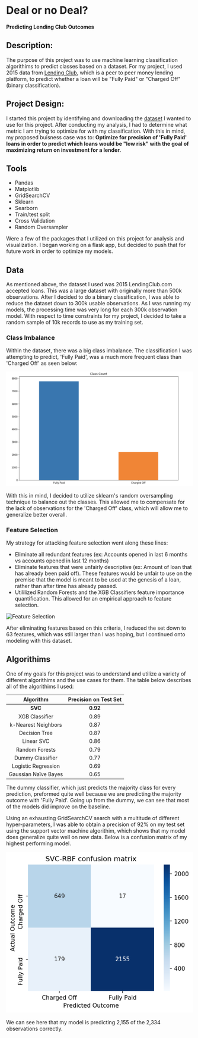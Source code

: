 # Deal or no Deal?

**Predicting Lending Club Outcomes**

## Description:

The purpose of this project was to use machine learning classification algorithims to predict classes based on a dataset. For my project, I used 2015 data from [Lending Club](http://www.lendingclub.com), which is a peer to peer money lending platform, to predict whether a loan will be "Fully Paid" or "Charged Off" (binary classification).

## Project Design:

I started this project by identifying and downloading the [dataset](https://www.lendingclub.com/info/download-data.action) I wanted to use for this project. After conducting my analysis, I had to determine what metric I am trying to optimize for with my classification. With this in mind, my proposed buisness case was to: **Optimize for precision of 'Fully Paid' loans in order to predict which loans would be "low risk" with the goal of maximizing return on investment for a lender.**

## Tools

- Pandas
- Matplotlib
- GridSearchCV
- Sklearn
- Searborn
- Train/test split
- Cross Validation
- Random Oversampler

Were a few of the packages that I utilized on this project for analysis and visualization. I began working on a flask app, but decided to push that for future work in order to optimize my models.

## Data

As mentioned above, the dataset I used was 2015 LendingClub.com accepted loans. This was a large dataset with originally more than 500k observations. After I decided to do a binary classification, I was able to reduce the dataset down to 300k usable observations. As I was running my models, the processing time was very long for each 300k observation model. With respect to time constraints for my project, I decided to take a random sample of 10k records to use as my training set.

### Class Imbalance

Within the dataset, there was a big class imbalance. The classification I was attempting to predict, 'Fully Paid', was a much more frequent class than 'Charged Off' as seen below:

![Class Imbalance](classimbalance.png)

With this in mind, I decided to utilize sklearn's random oversampling technique to balance out the classes. This allowed me to compensate for the lack of observations for the 'Charged Off' class, which will allow me to generalize better overall.

### Feature Selection

My strategy for attacking feature selection went along these lines:

- Eliminate all redundant features (ex: Accounts opened in last 6 months vs accounts opened in last 12 months)
- Eliminate features that were unfairly descriptive (ex: Amount of loan that has already been paid off). These features would be unfair to use on the premise that the model is meant to be used at the genesis of a loan, rather than after time has already passed.
- Utililized Random Forests and the XGB Classifiers feature importance quantification. This allowed for an empirical approach to feature selection.

![Feature Selection](/Users/harmsway/github/Predicting_Lending_Club_Grades/features2.png) 

After eliminating features based on this criteria, I reduced the set down to 63 features, which was still larger than I was hoping, but I continued onto modeling with this dataset.

## Algorithims

One of my goals for this project was to understand and utilize a variety of different algorithims and the use cases for them. The table below describes all of the algorithims I used:

|       Algorithm        | Precision on Test Set |
| :--------------------: | :-------------------: |
|        **SVC**         |       **0.92**        |
|    XGB   Classifier    |         0.89          |
|  k-Nearest  Neighbors  |         0.87          |
|    Decision   Tree     |         0.87          |
|      Linear   SVC      |         0.86          |
|    Random   Forests    |         0.79          |
|   Dummy   Classifier   |         0.77          |
| Logistic   Regression  |         0.69          |
| Gaussian   Naïve Bayes |         0.65          |

The dummy classifier, which just predicts the majority class for every prediction, preformed quite well because we are predicting the majority outcome with 'Fully Paid'. Going up from the dummy, we can see that most of the models did improve on the baseline. 

Using an exhausting GridSearchCV search with a multitude of different hyper-parameters, I was able to obtain a precision of 92% on my test set using the support vector machine algorithim, which shows that my model does generalize quite well on new data. Below is a confusion matrix of my highest performing model.

![Confusion Matirx](confusion.png)

We can see here that my model is predicting 2,155 of the 2,334 observations correctly. 










